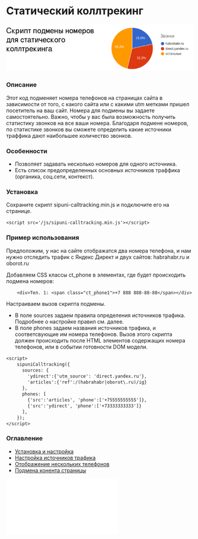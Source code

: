 # Статический коллтрекинг
![](doc/img/header1.png)


### Описание
Этот код подменяет номера телефонов на страницах сайта в зависимости от того, с какого сайта или с какими utm метками пришел посетитель на ваш сайт. Номера для подмены вы задаете самостоятельно. Важно, чтобы у вас была возможность получить статистику звонков на все ваши номера. Благодаря подмене номеров, по статистике звонков вы сможете определить какие источники траффика дают наибольшее количество звонков. 

### Особенности
 * Позволяет задавать несколько номеров для одного источника. 
 * Есть список предопределенных основных источников траффика (органика, соц.сети, контекст).

### Установка
Сохраните скрипт sipuni-calltracking.min.js и подключите его на странице.
```
<script src='/js/sipuni-calltracking.min.js'></script>
```

### Пример использования
Предположим, у нас на сайте отображатся два номера телефона, и нам нужно отследить трафик с Яндекс Директ и двух сайтов: habrahabr.ru и oborot.ru

Добавляем CSS классы ct_phone в элементах, где будет происходить подмена номеров:
```
    <div>Тел. 1: <span class="ct_phone1">+7 888 888-88-88</span></div>
```    

Настраиваем вызов скрипта подмены. 
 * В поле sources задаем правила определения источников трафика. Подробнее о настройке правил см. далее. 
 * В поле phones задаем названия источников трафика, и соответсвующие им номера телефонов. 
Вызов этого скрипта должен происходить после HTML элементов содержащих номера телефонов, или в событии готовности DOM модели.
```
<script>
    sipuniCalltracking({
      sources: {
        'ydirect':{'utm_source': 'direct.yandex.ru'},
        'articles':{'ref':/(habrahabr|oborot\.ru)/ig}
      },
      phones: [
        {'src':'articles', 'phone':['+75555555555']},
        {'src':'ydirect', 'phone':['+73333333333']}
      ],
    });
</script>
```

### Оглавление
 * [Установка и настройка](install.md)
 * [Настройка источников трафика](sources.md)
 * [Отображение нескольких телефонов](many-numbers.md)
 * [Подмена конента страницы](subst-content.md)
 

![](doc/img/sipuni_logo.md) 
 
